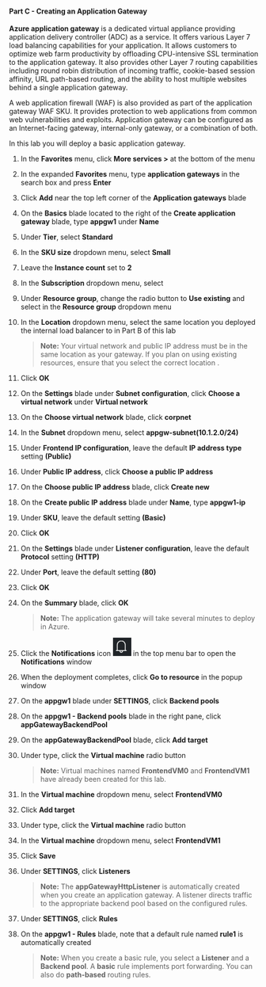 #### Part C - Creating an Application Gateway

**Azure application gateway** is a dedicated virtual appliance providing application delivery controller (ADC) as a service. It offers various Layer 7 load balancing capabilities for your application. It allows customers to optimize web farm productivity by offloading CPU-intensive SSL termination to the application gateway. It also provides other Layer 7 routing capabilities including round robin distribution of incoming traffic, cookie-based session affinity, URL path-based routing, and the ability to host multiple websites behind a single application gateway.

A web application firewall (WAF) is also provided as part of the application gateway WAF SKU. It provides protection to web applications from common web vulnerabilities and exploits. Application gateway can be configured as an Internet-facing gateway, internal-only gateway, or a combination of both.

In this lab you will deploy a basic application gateway.

1. In the **Favorites** menu, click **More services >** at the bottom of the menu

1. In the expanded **Favorites** menu, type **application gateways** in the search box and press **Enter**

1. Click **Add** near the top left corner of the **Application gateways** blade

1. On the **Basics** blade located to the right of the **Create application gateway** blade, type **appgw1** under **Name**

1. Under **Tier**, select **Standard**

1. In the **SKU size** dropdown menu, select **Small**

1. Leave the **Instance count** set to **2**

1. In the **Subscription** dropdown menu, select **<inject story-id="story://content-private/content/iai/networking/netshared" key="subscriptionName"/>**

1. Under **Resource group**, change the radio button to **Use existing** and select **<inject story-id="story://content-private/content/iai/networking/netshared" key="resourceGroupName"/>** in the **Resource group** dropdown menu

1. In the **Location** dropdown menu, select the same location you deployed the internal load balancer to in Part B of this lab

    > **Note:** Your virtual network and public IP address must be in the same location as your gateway. If you plan on using existing resources, ensure that you select the correct location .

1. Click **OK**

1. On the **Settings** blade under **Subnet configuration**, click **Choose a virtual network** under **Virtual network**

1. On the **Choose virtual network** blade, click **corpnet**

1. In the **Subnet** dropdown menu, select **appgw-subnet(10.1.2.0/24)**

1. Under **Frontend IP configuration**, leave the default **IP address type** setting **(Public)**

1. Under **Public IP address**, click **Choose a public IP address**

1. On the **Choose public IP address** blade, click **Create new**

1. On the **Create public IP address** blade under **Name**, type **appgw1-ip**

1. Under **SKU**, leave the default setting **(Basic)**

1. Click **OK**

1. On the **Settings** blade under **Listener configuration**, leave the default **Protocol** setting **(HTTP)** 

1. Under **Port**, leave the default setting **(80)**

1. Click **OK**

1. On the **Summary** blade, click **OK**

    > **Note:** The application gateway will take several minutes to deploy in Azure.
    
1. Click the **Notifications** icon ![image](imgs/notifications.png) in the top menu bar to open the **Notifications** window

1. When the deployment completes, click **Go to resource** in the popup window

1. On the **appgw1** blade under **SETTINGS**, click **Backend pools**

1. On the **appgw1 - Backend pools** blade in the right pane, click **appGatewayBackendPool**

1. On the **appGatewayBackendPool** blade, click **Add target**

1. Under type, click the **Virtual machine** radio button

    > **Note:** Virtual machines named **FrontendVM0** and **FrontendVM1** have already been created for this lab.

1. In the **Virtual machine** dropdown menu, select **FrontendVM0**

1. Click **Add target**

1. Under type, click the **Virtual machine** radio button

1. In the **Virtual machine** dropdown menu, select **FrontendVM1**

1. Click **Save**

1. Under **SETTINGS**, click **Listeners**

    > **Note:** The **appGatewayHttpListener** is automatically created when you create an application gateway. A listener directs traffic to the appropriate backend pool based on the configured rules.

1. Under **SETTINGS**, click **Rules**

1. On the **appgw1 - Rules** blade, note that a default rule named **rule1** is automatically created

    > **Note:** When you create a basic rule, you select a **Listener** and a **Backend pool**. A **basic** rule implements port forwarding. You can also do **path-based** routing rules.